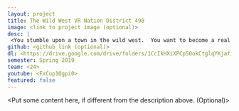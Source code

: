 ```yaml
---
layout: project
title: The Wild West VR Nation District 498
image: <link to project image (optional)>
desc: |
 <You stumble upon a town in the wild west.  You want to become a real cowbow and have to prove yourself worthy.  Think you have what it takes?>
github: <github link (optional)>
dl: <https://drive.google.com/drive/folders/1CcIkHXiXPCp50okCtglqYKjafiQlVkIv>
semester: Spring 2019
team: <24>
youtube: <FxCup1Qgpi0>
featured: false
---
```

<Put some content here, if different from the description above. (Optional)>
